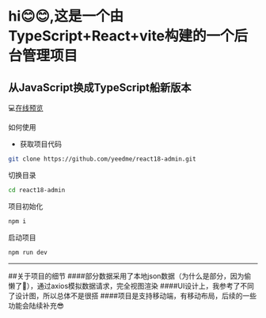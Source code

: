 # hi😊😊,这是一个由TypeScript+React+vite构建的一个后台管理项目
## 从JavaScript换成TypeScript船新版本

💻︎<a href="https://yeedme.github.io/login">在线预览</a>


如何使用
- 获取项目代码

```bash
git clone https://github.com/yeedme/react18-admin.git
```

 切换目录

```bash
cd react18-admin
```
项目初始化
```bash
npm i 
```
启动项目
```bash
npm run dev
```
-----
##关于项目的细节
####部分数据采用了本地json数据（为什么是部分，因为偷懒了🤣），通过axios模拟数据请求，完全视图渲染
####UI设计上，我参考了不同了设计图，所以总体不是很搭
####项目是支持移动端，有移动布局，后续的一些功能会陆续补充😎
